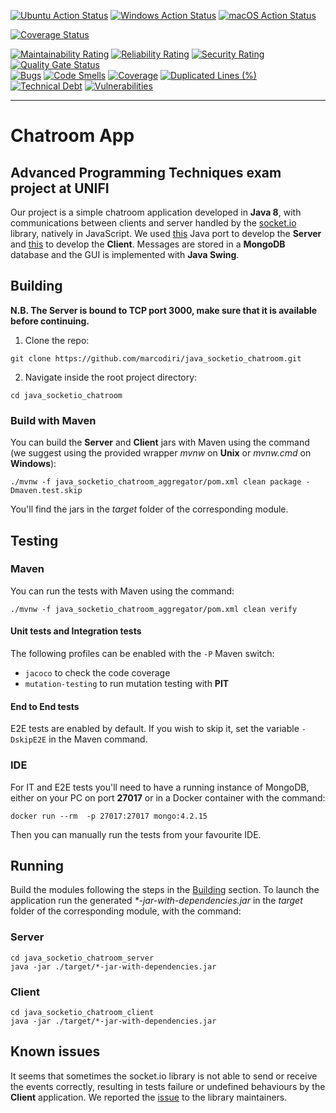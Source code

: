 [![Ubuntu Action Status](https://github.com/marcodiri/java_socketio_chatroom/actions/workflows/chatroom-sonarcloud.yml/badge.svg?branch=master)](https://github.com/marcodiri/java_socketio_chatroom/actions)
[![Windows Action Status](https://github.com/marcodiri/java_socketio_chatroom/actions/workflows/chatroom-windows.yml/badge.svg?branch=master)](https://github.com/marcodiri/java_socketio_chatroom/actions)
[![macOS Action Status](https://github.com/marcodiri/java_socketio_chatroom/actions/workflows/chatroom-macos.yml/badge.svg?branch=master)](https://github.com/marcodiri/java_socketio_chatroom/actions)

[![Coverage Status](https://coveralls.io/repos/github/marcodiri/java_socketio_chatroom/badge.svg?branch=master)](https://coveralls.io/github/marcodiri/java_socketio_chatroom?branch=master)

[![Maintainability Rating](https://sonarcloud.io/api/project_badges/measure?project=marcodiri_java_socketio_chatroom&metric=sqale_rating)](https://sonarcloud.io/dashboard?id=marcodiri_java_socketio_chatroom)
[![Reliability Rating](https://sonarcloud.io/api/project_badges/measure?project=marcodiri_java_socketio_chatroom&metric=reliability_rating)](https://sonarcloud.io/dashboard?id=marcodiri_java_socketio_chatroom)
[![Security Rating](https://sonarcloud.io/api/project_badges/measure?project=marcodiri_java_socketio_chatroom&metric=security_rating)](https://sonarcloud.io/dashboard?id=marcodiri_java_socketio_chatroom)
[![Quality Gate Status](https://sonarcloud.io/api/project_badges/measure?project=marcodiri_java_socketio_chatroom&metric=alert_status)](https://sonarcloud.io/dashboard?id=marcodiri_java_socketio_chatroom)  
[![Bugs](https://sonarcloud.io/api/project_badges/measure?project=marcodiri_java_socketio_chatroom&metric=bugs)](https://sonarcloud.io/dashboard?id=marcodiri_java_socketio_chatroom)
[![Code Smells](https://sonarcloud.io/api/project_badges/measure?project=marcodiri_java_socketio_chatroom&metric=code_smells)](https://sonarcloud.io/dashboard?id=marcodiri_java_socketio_chatroom)
[![Coverage](https://sonarcloud.io/api/project_badges/measure?project=marcodiri_java_socketio_chatroom&metric=coverage)](https://sonarcloud.io/dashboard?id=marcodiri_java_socketio_chatroom)
[![Duplicated Lines (%)](https://sonarcloud.io/api/project_badges/measure?project=marcodiri_java_socketio_chatroom&metric=duplicated_lines_density)](https://sonarcloud.io/dashboard?id=marcodiri_java_socketio_chatroom)
[![Technical Debt](https://sonarcloud.io/api/project_badges/measure?project=marcodiri_java_socketio_chatroom&metric=sqale_index)](https://sonarcloud.io/dashboard?id=marcodiri_java_socketio_chatroom)
[![Vulnerabilities](https://sonarcloud.io/api/project_badges/measure?project=marcodiri_java_socketio_chatroom&metric=vulnerabilities)](https://sonarcloud.io/dashboard?id=marcodiri_java_socketio_chatroom)

---
# Chatroom App

## Advanced Programming Techniques exam project at UNIFI
Our project is a simple chatroom application developed in **Java 8**, with communications between clients and server handled by the [socket.io](https://socket.io/) library, natively in JavaScript.
We used [this](https://github.com/trinopoty/socket.io-server-java) Java port to develop the **Server** and [this](https://github.com/socketio/socket.io-client-java) to develop the **Client**.
Messages are stored in a **MongoDB** database and the GUI is implemented with **Java Swing**.

## Building
**N.B. The Server is bound to TCP port 3000, make sure that it is available before continuing.**

1. Clone the repo:
```console
git clone https://github.com/marcodiri/java_socketio_chatroom.git
```
2. Navigate inside the root project directory:
```console
cd java_socketio_chatroom
```
### Build with Maven
You can build the **Server** and **Client** jars with Maven using the command (we suggest using the provided wrapper *mvnw* on **Unix** or *mvnw.cmd* on **Windows**):

```console
./mvnw -f java_socketio_chatroom_aggregator/pom.xml clean package -Dmaven.test.skip
```
You'll find the jars in the *target* folder of the corresponding module.

## Testing
### Maven
You can run the tests with Maven using the command:

```console
./mvnw -f java_socketio_chatroom_aggregator/pom.xml clean verify
```

#### Unit tests and Integration tests
The following profiles can be enabled with the `-P` Maven switch:
* `jacoco` to check the code coverage
* `mutation-testing` to run mutation testing with **PIT**

#### End to End tests
E2E tests are enabled by default. If you wish to skip it, set the variable `-DskipE2E` in the Maven command.

### IDE
For IT and E2E tests you'll need to have a running instance of MongoDB, either on your PC on port **27017** or in a Docker container with the command:
```console
docker run --rm  -p 27017:27017 mongo:4.2.15
```

Then you can manually run the tests from your favourite IDE.

## Running
Build the modules following the steps in the [Building](#Building) section.
To launch the application run the generated *\*-jar-with-dependencies.jar* in the *target* folder of the corresponding module, with the command:
### Server
```console
cd java_socketio_chatroom_server
java -jar ./target/*-jar-with-dependencies.jar
```
### Client
```console
cd java_socketio_chatroom_client
java -jar ./target/*-jar-with-dependencies.jar
```

## Known issues
It seems that sometimes the socket.io library is not able to send or receive the events correctly, resulting in tests failure or undefined behaviours by the **Client** application.
We reported the [issue](https://github.com/trinopoty/socket.io-server-java/issues/17) to the library maintainers.
